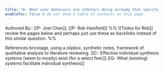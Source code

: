 ```yaml
---
title: "Q- What user behaviors are scholars doing already that specify structure for synthesis"
enableToc: false # do not show a table of contents on this page
---
```

Authored By:: [[P- Joel Chan]], [[P- Rob Haisfield]]
%% [[Todos for Rob]] review the pages below and perhaps just use these as backlinks instead of this similar question. %%

References bricolage, using a slipbox, synthetic notes, framework of qualitative analysis to literature reviewing. 
[[C- Effective individual synthesis systems (seem to mostly) exist (for a select few)]]
[[Q- What (existing) systems facilitate individual synthesis]]